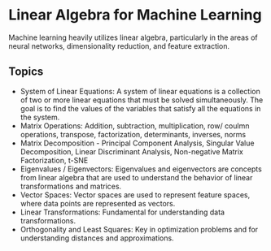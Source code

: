 # Linear Algebra for Machine Learning

Machine learning heavily utilizes linear algebra, particularly in the areas of neural networks, dimensionality reduction, and feature extraction.

## Topics
- System of Linear Equations: A system of linear equations is a collection of two or more linear equations that must be solved simultaneously. The goal is to find the values of the variables that satisfy all the equations in the system.
- Matrix Operations: Addition, subtraction, multiplication, row/ coulmn operations, transpose, factorization, determinants, inverses, norms
- Matrix Decomposition -  Principal Component Analysis, Singular Value Decomposition, Linear Discriminant Analysis, Non-negative Matrix Factorization, t-SNE
- Eigenvalues / Eigenvectors: Eigenvalues and eigenvectors are concepts from linear algebra that are used to understand the behavior of linear transformations and matrices.
- Vector Spaces: Vector spaces are used to represent feature spaces, where data points are represented as vectors.
- Linear Transformations: Fundamental for understanding data transformations.
- Orthogonality and Least Squares: Key in optimization problems and for understanding distances and approximations.
